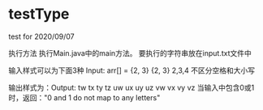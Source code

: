 # testType
test for 2020/09/07

执行方法
执行Main.java中的main方法。
要执行的字符串放在input.txt文件中



输入样式可以为下面3种
     Input: arr[] = {2, 3}
     {2, 3}
     2,3,4
不区分空格和大小写

输出样式为：Output: tw tx ty tz uw ux uy uz vw vx vy vz
当输入中包含0或1时，返回："0 and 1 do not map to any letters"




